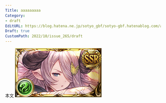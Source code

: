 ```yaml
---
Title: aaaaaaaaa
Category:
- draft
EditURL: https://blog.hatena.ne.jp/sotyo_gbf/sotyo-gbf.hatenablog.com/atom/entry/4207112889924048839
Draft: true
CustomPath: 2022/10/issue_265/draft
---
```


本文
![画像](image/unnamed.png)
